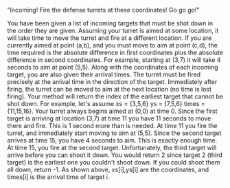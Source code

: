 "Incoming! Fire the defense turrets at these coordinates! Go go go!"

You have been given a list of incoming targets that must be shot down in the order they are given. 
Assuming your turret is aimed at some location, it will take time to move the turret and fire at a different location. 
If you are currently aimed at point (a,b), and you must move to aim at point (c,d), the time required is the absolute difference 
in first coordinates plus the absolute difference in second coordinates.
For example, starting at (3,7) it will take 4 seconds to aim at point (5,5). Along with the coordinates of each incoming target, 
you are also given their arrival times. The turret must be fired precisely at the arrival time in the direction of the target. 
Immediately after firing, the turret can be moved to aim at the next location (no time is lost firing). 
Your method will return the index of the earliest target that cannot be shot down. For example, let's assume
    xs    = {3,5,6}
    ys    = {7,5,6}
    times = {11,15,16}.
Your turret always begins aimed at (0,0) at time 0. Since the first target is arriving at location (3,7) at time 11 you have 11 seconds 
to move there and fire. This is 1 second more than is needed. At time 11 you fire the turret, and immediately start moving to aim at (5,5).
Since the second target arrives at time 15, you have 4 seconds to aim. This is exactly enough time. At time 15, you fire at the second target.
Unfortunately, the third target will arrive before you can shoot it down. 
You would return 2 since target 2 (third target) is the earliest one you couldn't shoot down. If you could shoot them all down, return -1.
As shown above, xs[i],ys[i] are the coordinates, and times[i] is the arrival time of target i.
